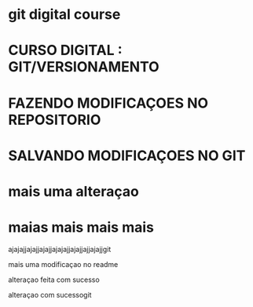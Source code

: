 # git digital course
 
# CURSO DIGITAL : GIT/VERSIONAMENTO

# FAZENDO MODIFICAÇOES NO REPOSITORIO

# SALVANDO MODIFICAÇOES NO GIT

# mais uma alteraçao

# maias mais mais mais

ajajajjajajjajajjajajajjajajjajjajajjgit 

mais uma modificaçao no readme

alteraçao feita com sucesso

alteraçao com sucessogit 